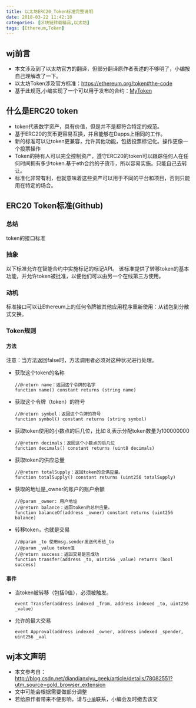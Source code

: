 ```yaml
---
title: 以太坊ERC20_Token标准完整说明
date: 2018-03-22 11:42:18
categories: [区块链转载精品,以太坊]
tags: [Ethereum,Token]
---
```

## wj前言  
* 本文涉及到了以太坊官方的翻译，但部分翻译原作者表述的不够明了，小编按自己理解改了一下。  
* 以太坊Token涉及官方标准：https://ethereum.org/token#the-code
* 基于此规范,小编实现了一个可以用于发布的合约：[MyToken](https://github.com/jason-wj/blockchain-analysis/blob/master/block_chain/contact/Fan.sol)
<!-- more -->

## 什么是ERC20 token  
* token代表数字资产，具有价值，但是并不是都符合特定的规范。  
* 基于ERC20的货币更容易互换，并且能够在Dapps上相同的工作。  
* 新的标准可以让token更兼容，允许其他功能，包括投票标记化。操作更像一个投票操作  
* Token的持有人可以完全控制资产，遵守ERC20的token可以跟踪任何人在任何时间拥有多少token.基于eth合约的子货币，所以容易实施。只能自己去转让。  
* 标准化非常有利，也就意味着这些资产可以用于不同的平台和项目，否则只能用在特定的场合。  

## ERC20 Token标准(Github)  

### 总结  
token的接口标准  

### 抽象  
以下标准允许在智能合约中实施标记的标记API。 该标准提供了转移token的基本功能，并允许token被批准，以便他们可以由另一个在线第三方使用。  

### 动机  
标准接口可以让Ethereum上的任何令牌被其他应用程序重新使用：从钱包到分散式交换。

### Token规则

#### 方法  
注意：当方法返回false时，方法调用者必须对这种状况进行处理。  
* 获取这个token的名称
    ```solidity
    //@return name：返回这个令牌的名字
    function name() constant returns (string name)
    ```
* 获取这个令牌（token）的符号  
    ```solidity
    //@return symbol：返回这个令牌的符号
    function symbol() constant returns (string symbol)
    ```  
* 获取token使用的小数点的后几位，比如 8,表示分配token数量为100000000 
    ```solidity
    //@return decimals：返回这个小数点的后几位
    function decimals() constant returns (uint8 decimals)
    ```  
* 获取token的供应总量 
    ```solidity
    //@return totalSupply：返回token的总供应量。
    function totalSupply() constant returns (uint256 totalSupply)
    ```  
* 获取的地址是_owner的账户的账户余额 
    ```solidity
    //@param _owner: 用户地址
    //@return balance：返回token的总供应量。
    function balanceOf(address _owner) constant returns (uint256 balance)
    ```  
* 转移token，也就是交易 
    ```solidity
    //@param _to 使用msg.sender发送代币给_to
    //@param _value token值
    //@return success：返回交易是否成功
    function transfer(address _to, uint256 _value) returns (bool success)
    ``` 

#### 事件  
* 当token被转移（包括0值），必须被触发。  
    ```solidity
    event Transfer(address indexed _from, address indexed _to, uint256 _value)
    ```  
* 允许的最大交易  
    ```solidity
    event Approval(address indexed _owner, address indexed _spender, uint256 _val
    ```  

## wj本文声明 
* 本文参考自：http://blog.csdn.net/diandianxiyu_geek/article/details/78082551?utm_source=gold_browser_extension  
* 文中可能会根据需要做部分调整  
* 若给原作者带来不便影响，请与[`小编`](/about)联系，小编会及时撤去该文
